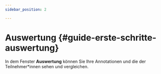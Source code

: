 ```yaml
---
sidebar_position: 2

---
```


# Auswertung {#guide-erste-schritte-auswertung}

In dem Fenster **Auswertung** können Sie Ihre Annotationen und die der Teilnehmer\*innen sehen und vergleichen. 
